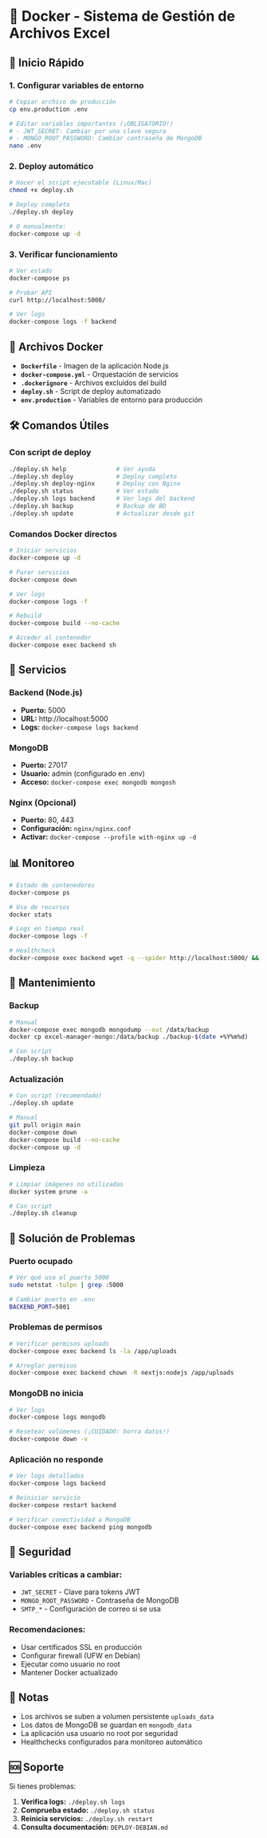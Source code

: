 # 🐳 Docker - Sistema de Gestión de Archivos Excel

## 🚀 Inicio Rápido

### 1. Configurar variables de entorno
```bash
# Copiar archivo de producción
cp env.production .env

# Editar variables importantes (¡OBLIGATORIO!)
# - JWT_SECRET: Cambiar por una clave segura
# - MONGO_ROOT_PASSWORD: Cambiar contraseña de MongoDB
nano .env
```

### 2. Deploy automático
```bash
# Hacer el script ejecutable (Linux/Mac)
chmod +x deploy.sh

# Deploy completo
./deploy.sh deploy

# O manualmente:
docker-compose up -d
```

### 3. Verificar funcionamiento
```bash
# Ver estado
docker-compose ps

# Probar API
curl http://localhost:5000/

# Ver logs
docker-compose logs -f backend
```

## 📁 Archivos Docker

- **`Dockerfile`** - Imagen de la aplicación Node.js
- **`docker-compose.yml`** - Orquestación de servicios
- **`.dockerignore`** - Archivos excluidos del build
- **`deploy.sh`** - Script de deploy automatizado
- **`env.production`** - Variables de entorno para producción

## 🛠️ Comandos Útiles

### Con script de deploy
```bash
./deploy.sh help              # Ver ayuda
./deploy.sh deploy            # Deploy completo
./deploy.sh deploy-nginx      # Deploy con Nginx
./deploy.sh status            # Ver estado
./deploy.sh logs backend      # Ver logs del backend
./deploy.sh backup            # Backup de BD
./deploy.sh update            # Actualizar desde git
```

### Comandos Docker directos
```bash
# Iniciar servicios
docker-compose up -d

# Parar servicios
docker-compose down

# Ver logs
docker-compose logs -f

# Rebuild
docker-compose build --no-cache

# Acceder al contenedor
docker-compose exec backend sh
```

## 🔧 Servicios

### Backend (Node.js)
- **Puerto:** 5000
- **URL:** http://localhost:5000
- **Logs:** `docker-compose logs backend`

### MongoDB
- **Puerto:** 27017
- **Usuario:** admin (configurado en .env)
- **Acceso:** `docker-compose exec mongodb mongosh`

### Nginx (Opcional)
- **Puerto:** 80, 443
- **Configuración:** `nginx/nginx.conf`
- **Activar:** `docker-compose --profile with-nginx up -d`

## 📊 Monitoreo

```bash
# Estado de contenedores
docker-compose ps

# Uso de recursos
docker stats

# Logs en tiempo real
docker-compose logs -f

# Healthcheck
docker-compose exec backend wget -q --spider http://localhost:5000/ && echo "OK"
```

## 🔄 Mantenimiento

### Backup
```bash
# Manual
docker-compose exec mongodb mongodump --out /data/backup
docker cp excel-manager-mongo:/data/backup ./backup-$(date +%Y%m%d)

# Con script
./deploy.sh backup
```

### Actualización
```bash
# Con script (recomendado)
./deploy.sh update

# Manual
git pull origin main
docker-compose down
docker-compose build --no-cache
docker-compose up -d
```

### Limpieza
```bash
# Limpiar imágenes no utilizadas
docker system prune -a

# Con script
./deploy.sh cleanup
```

## 🐛 Solución de Problemas

### Puerto ocupado
```bash
# Ver qué usa el puerto 5000
sudo netstat -tulpn | grep :5000

# Cambiar puerto en .env
BACKEND_PORT=5001
```

### Problemas de permisos
```bash
# Verificar permisos uploads
docker-compose exec backend ls -la /app/uploads

# Arreglar permisos
docker-compose exec backend chown -R nextjs:nodejs /app/uploads
```

### MongoDB no inicia
```bash
# Ver logs
docker-compose logs mongodb

# Resetear volúmenes (¡CUIDADO: borra datos!)
docker-compose down -v
```

### Aplicación no responde
```bash
# Ver logs detallados
docker-compose logs backend

# Reiniciar servicio
docker-compose restart backend

# Verificar conectividad a MongoDB
docker-compose exec backend ping mongodb
```

## 🔐 Seguridad

### Variables críticas a cambiar:
- `JWT_SECRET` - Clave para tokens JWT
- `MONGO_ROOT_PASSWORD` - Contraseña de MongoDB
- `SMTP_*` - Configuración de correo si se usa

### Recomendaciones:
- Usar certificados SSL en producción
- Configurar firewall (UFW en Debian)
- Ejecutar como usuario no root
- Mantener Docker actualizado

## 📝 Notas

- Los archivos se suben a volumen persistente `uploads_data`
- Los datos de MongoDB se guardan en `mongodb_data`
- La aplicación usa usuario no root por seguridad
- Healthchecks configurados para monitoreo automático

## 🆘 Soporte

Si tienes problemas:

1. **Verifica logs:** `./deploy.sh logs`
2. **Comprueba estado:** `./deploy.sh status`
3. **Reinicia servicios:** `./deploy.sh restart`
4. **Consulta documentación:** `DEPLOY-DEBIAN.md` 